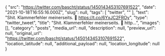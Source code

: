 {
  "src": "https://twitter.com/bascht/status/1450143453107691522",
  "date": "2021-10-18T16:55:16.000Z",
  "slug": null,
  "tags": [
    "twitter",
    ""
  ],
  "text": "Shit. Klammerfehler meinerseits. 🙇 https://t.co/6YxJC2FROy",
  "type": "twitter_tweet",
  "title": "Shit. Klammerfehler meinerseits. 🙇 http…",
  "images": [],
  "category": "posts",
  "media_url": null,
  "description": null,
  "preview_url": null,
  "original_url": "https://twitter.com/bascht/status/1450143453107691522",
  "location_latitude": null,
  "additional_payload": null,
  "location_longitude": null
}